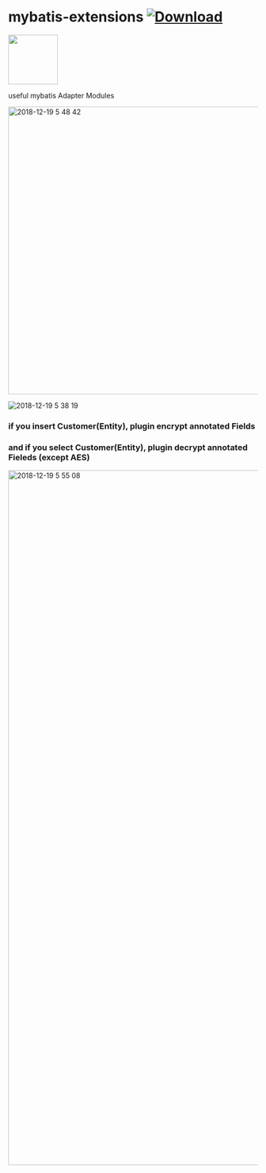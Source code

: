 # mybatis-extensions [ ![Download](https://api.bintray.com/packages/icc/mybatis-extensions/mybatis-extensions/images/download.svg) ](https://bintray.com/icc/mybatis-extensions/mybatis-extensions/_latestVersion) 

<img src="https://user-images.githubusercontent.com/24240623/68653739-b5edf100-056f-11ea-90bf-5df1a22132bf.png" width="100" height="100">

useful mybatis Adapter Modules


<img width="580" alt="2018-12-19 5 48 42" src="https://user-images.githubusercontent.com/24240623/50209133-5c5c6100-03b6-11e9-89da-a22652d848f0.png">



![2018-12-19 5 38 19](https://user-images.githubusercontent.com/24240623/50209067-35059400-03b6-11e9-9f82-b22bf2d535c7.png)



### if you insert Customer(Entity), plugin encrypt annotated Fields
### and if you select Customer(Entity), plugin decrypt annotated Fieleds (except AES)

<img width="1401" alt="2018-12-19 5 55 08" src="https://user-images.githubusercontent.com/24240623/50209505-44391180-03b7-11e9-8d30-af6b7c2eba45.png">
